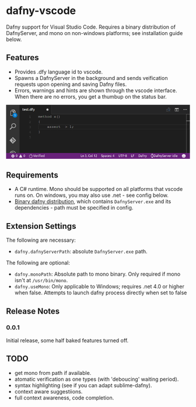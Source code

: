 # dafny-vscode

Dafny support for Visual Studio Code.
Requires a binary distribution of DafnyServer, and mono on non-windows platforms; see installation guide below.


## Features

* Provides .dfy language id to vscode.
* Spawns a DafnyServer in the background and sends veification requests upon opening and saving Dafny files.
* Errors, warnings and hints are shown through the vscode interface. When there are no errors, you get a thumbup on the status bar.

![assertions animation](example.gif)

## Requirements

* A C# runtime. Mono should be supported on all platforms that vscode runs on. On windows, you may also use .net - see config below.
* [Binary dafny distribution](https://github.com/Microsoft/dafny/releases), which contains `DafnyServer.exe` and its dependencies - path must be specified in config.


## Extension Settings

The following are necessary:

* `dafny.dafnyServerPath`: absolute `DafnyServer.exe` path.

The following are optional:

* `dafny.monoPath`: Absolute path to mono binary. Only required if mono isn't at `/usr/bin/mono`.
* `dafny.useMono`: Only applicable to Windows; requires .net 4.0 or higher when false. Attempts to launch dafny process directly when set to false 

[//]: # "* `dafny.automaticVerification`: Verify as soon as the document is changed (default). When false, only verify on save."
[//]: # "* `dafny.automaticVerificationDelayMS`: Delay to wait after a document change before actually sending a verification request. This is done to avoid * getting syntax errors as one is typing. Only relevant when automaticVerification is true."


## Release Notes

### 0.0.1
Initial release, some half baked features turned off.


## TODO
* get mono from path if available.
* atomatic verification as one types (with 'deboucing' waiting period).
* syntax highlighting (see if you can adapt sublime-dafny).
* context aware suggestiions.
* full context awareness, code completion.
